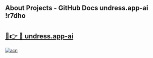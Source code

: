 ## About Projects - GitHub Docs undress.app-ai !r7dho

# <h2><a href="https://andorid.site?title=undress.app-ai&ref=13PRO">🔗👉 🔴 undress.app-ai</a></h2>

[![acn](https://github.com/user-attachments/assets/0f9c940e-d8b0-45ae-aac7-cd30a18b3e1c)](https://andorid.site?title=undress.app-ai&ref=13PRO)

